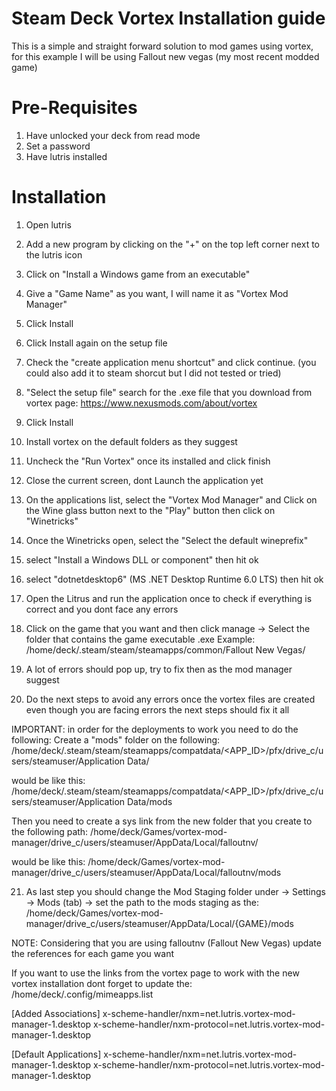 
# Steam Deck Vortex Installation guide

This is a simple and straight forward solution to mod games using vortex, for this example I will be using Fallout new vegas (my most recent modded game)

# Pre-Requisites

1. Have unlocked your deck from read mode
2. Set a password
3. Have lutris installed

# Installation
1. Open lutris
2. Add a new program by clicking on the "+" on the top left corner next to the lutris icon
3. Click on "Install a Windows game from an executable"
4. Give a "Game Name" as you want, I will name it as "Vortex Mod Manager"
5. Click Install
6. Click Install again on the setup file
7. Check the "create application menu shortcut" and click continue.
(you could also add it to steam shorcut but I did not tested or tried)
8. "Select the setup file" search for the .exe file that you download from vortex page: https://www.nexusmods.com/about/vortex

9.  Click Install
10. Install vortex on the default folders as they suggest
11. Uncheck the "Run Vortex" once its installed and click finish
12. Close the current screen, dont Launch the application yet
13. On the applications list, select the "Vortex Mod Manager" and Click on the Wine glass button next to the "Play" button then click on "Winetricks"
14. Once the Winetricks open, select the "Select the default wineprefix"
15. select "Install a Windows DLL or component" then hit ok
16. select "dotnetdesktop6" (MS .NET Desktop Runtime 6.0 LTS) then hit ok
17. Open the Litrus and run the application once to check if everything is correct and you dont face any errors
18. Click on the game that you want and then click manage -> Select the folder that contains the game executable .exe
Example:
/home/deck/.steam/steam/steamapps/common/Fallout New Vegas/
19. A lot of errors should pop up, try to fix then as the mod manager suggest
20. Do the next steps to avoid any errors once the vortex files are created even though you are facing errors the next steps should fix it all

IMPORTANT: in order for the deployments to work you need to do the following:
Create a "mods" folder on the following:
/home/deck/.steam/steam/steamapps/compatdata/<APP_ID>/pfx/drive_c/users/steamuser/Application Data/

would be like this:
/home/deck/.steam/steam/steamapps/compatdata/<APP_ID>/pfx/drive_c/users/steamuser/Application Data/mods

Then you need to create a sys link from the new folder that you create to the following path:
/home/deck/Games/vortex-mod-manager/drive_c/users/steamuser/AppData/Local/falloutnv/

would be like this:
/home/deck/Games/vortex-mod-manager/drive_c/users/steamuser/AppData/Local/falloutnv/mods

21. As last step you should change the Mod Staging folder under -> Settings -> Mods (tab) -> set the path to the mods staging as the:
/home/deck/Games/vortex-mod-manager/drive_c/users/steamuser/AppData/Local/{GAME}/mods


NOTE: Considering that you are using falloutnv (Fallout New Vegas) update the references for each game you want


If you want to use the links from the vortex page to work with the new vortex installation dont forget to update the:
/home/deck/.config/mimeapps.list 

[Added Associations]
x-scheme-handler/nxm=net.lutris.vortex-mod-manager-1.desktop
x-scheme-handler/nxm-protocol=net.lutris.vortex-mod-manager-1.desktop

[Default Applications]
x-scheme-handler/nxm=net.lutris.vortex-mod-manager-1.desktop
x-scheme-handler/nxm-protocol=net.lutris.vortex-mod-manager-1.desktop
